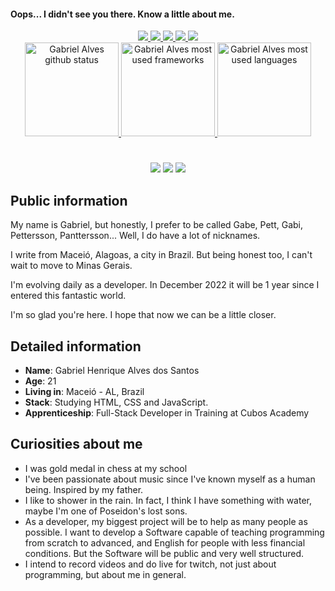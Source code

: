 #### Oops... I didn't see you there. Know a little about me.
<div align="center">
    <a target='_blank' href="https://twitch.tv/panttersson">
        <img src="https://img.shields.io/badge/Twitch-9146FF?style=for-the-badge&logo=twitch&logoColor=white">
    </a>
    <a target='_blank' href="https://twitter.com/GabeePett">
        <img src="https://img.shields.io/badge/Twitter-1DA1F2?style=for-the-badge&logo=twitter&logoColor=white">
    </a>
    <a target='_blank' href="https://instagram.com/panttersson">
        <img src="https://img.shields.io/badge/Instagram-E4405F?style=for-the-badge&logo=instagram&logoColor=white">
    </a>
    <a target='_blank' href="https://www.linkedin.com/in/gabrielhalvess/">
        <img src="https://img.shields.io/badge/LinkedIn-0077B5?style=for-the-badge&logo=linkedin&logoColor=white">
    </a>
    <a target='_blank' href="https://www.youtube.com/channel/UCy3FN8FhAP5I0pFAzACIXtQ">
        <img src="https://img.shields.io/badge/YouTube-FF0000?style=for-the-badge&logo=youtube&logoColor=white">
    </a>
</div>

<div align="center">
  <a href="https://github.com/Gabrielhas2001">
    <img height="150rem" src="https://github-readme-stats.vercel.app/api?username=Gabrielhas2001&show_icons=true&theme=tokyonight&include_all_commits=true&count_private=true" alt="Gabriel Alves github status"/>
    <img height="150rem" src="https://github-readme-streak-stats.herokuapp.com/?user=Gabrielhas2001&theme=tokyonight" alt="Gabriel Alves most used frameworks"/>
    <img height="150rem" src="https://github-readme-stats.vercel.app/api/top-langs/?username=Gabrielhas2001&layout=compact&langs_count=6&theme=tokyonight" alt="Gabriel Alves most used languages"/>
  </a>
</div>

#
<div align="center">
  <img src="https://img.shields.io/badge/html5-%23E34F26.svg?style=for-the-badge&logo=html5&logoColor=white"/>
  <img src="https://img.shields.io/badge/css3-%231572B6.svg?style=for-the-badge&logo=css3&logoColor=white"/>
  <img src="https://img.shields.io/badge/javascript-%23323330.svg?style=for-the-badge&logo=javascript&logoColor=%23F7DF1E"/>
 
  
</div>

## Public information

My name is Gabriel, but honestly, I prefer to be called Gabe, Pett, Gabi, Pettersson, Panttersson... Well, I do have a lot of nicknames.

I write from Maceió, Alagoas, a city in Brazil. But being honest too, I can't wait to move to Minas Gerais.

I'm evolving daily as a developer. In December 2022 it will be 1 year since I entered this fantastic world.

I'm so glad you're here. I hope that now we can be a little closer.

## Detailed information

* **Name**: Gabriel Henrique Alves dos Santos
* **Age**: 21
* **Living in**: Maceió - AL, Brazil
* **Stack**: Studying HTML, CSS and JavaScript. 
* **Apprenticeship**: Full-Stack Developer in Training at Cubos Academy

## Curiosities about me

* I was gold medal in chess at my school
* I've been passionate about music since I've known myself as a    human being. Inspired by my father.
* I like to shower in the rain. In fact, I think I have something with water, maybe I'm one of Poseidon's lost sons.
* As a developer, my biggest project will be to help as many people as possible. I want to develop a Software capable of teaching programming from scratch to advanced,
 and English for people with less financial conditions. But the Software will be public and very well structured.
 * I intend to record videos and do live for twitch, not just about programming, but about me in general.

